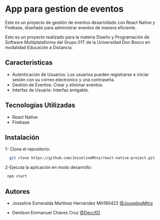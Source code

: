 
# App para gestion de eventos

Este es un proyecto de gestión de eventos desarrollado con React Native y Firebase, diseñado para administrar eventos de manera eficiente. 

Esto es un proyecto realizado para la materia Diseño y Programación de Software Multiplataforma del Grupo 01T de la Universidad Don Bosco en modalidad Educación a Distancia.



## Caracteristicas

- Autenticación de Usuarios: Los usuarios pueden registrarse e iniciar sesión con su correo electronico y una contraseña.
- Gestión de Eventos: Crear y eliminar eventos. 
- Interfaz de Usuario: Interfaz amigable.

## Tecnologías Utilizadas

- React Native
- Firebase




## Instalación
1- Clona el repositorio:
```bash
  git clone https://github.com/JosselineMtnz/react-native-project.git
```

2-Ejecuta la aplicación en modo desarrollo:
```bash
 npm start
```


## Autores

- Josseline Esmeralda Martínez Hernández MH180422 [@JosselineMtnz](https://github.com/JosselineMtnz)

- Denilson Emmanuel Chávez Cruz [@DeccXD](https://github.com/DeccXD)